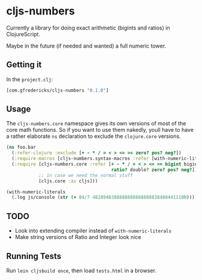# cljs-numbers

Currently a library for doing exact arithmetic (bigints and ratios) in ClojureScript.

Maybe in the future (if needed and wanted) a full numeric tower.

## Getting it

In the `project.clj`:

``` clojure
[com.gfredericks/cljs-numbers "0.1.0"]
```

## Usage

The `cljs-numbers.core` namespace gives its own versions of most of the
core math functions. So if you want to use them nakedly, youll have to
have a rather elaborate `ns` declaration to exclude the `clojure.core`
versions.

``` clojure
(ns foo.bar
  (:refer-clojure :exclude [+ - * / = < > <= >= zero? pos? neg?])
  (:require-macros [cljs-numbers.syntax-macros :refer [with-numeric-literals]])
  (:require [cljs-numbers.core :refer [+ - * / = < > <= >= bigint bigint?
                                       ratio? double? zero? pos? neg?]]
            ;; in case we need the normal stuff
            [cljs.core :as cljs]))

(with-numeric-literals
  (.log js/console (str (+ 84/7 4828948388888888888888838488441110N))))
```

## TODO

- Look into extending compiler instead of `with-numeric-literals`
- Make string versions of Ratio and Integer look nice

## Running Tests

Run `lein cljsbuild once`, then load `tests.html` in a browser.
